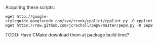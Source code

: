 Acquiring these scripts:

    wget http://google-styleguide.googlecode.com/svn/trunk/cpplint/cpplint.py -O cpplint
    wget https://raw.github.com/jcrocholl/pep8/master/pep8.py -O pep8

TODO: Have CMake download them at package build time?
